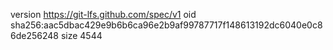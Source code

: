 version https://git-lfs.github.com/spec/v1
oid sha256:aac5dbac429e9b6b6ca96e2b9af99787717f148613192dc6040e0c86de256248
size 4544

